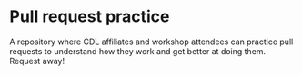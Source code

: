 # Pull request practice

A repository where CDL affiliates and workshop attendees can practice pull requests to understand how they work and get better at doing them. Request away!